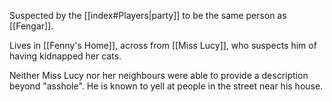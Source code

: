Suspected by the [[index#Players|party]] to be the same person as [[Fengar]].

Lives in [[Fenny's Home]], across from [[Miss Lucy]], who suspects him of having kidnapped her cats.

Neither Miss Lucy nor her neighbours were able to provide a description beyond "asshole". He is known to yell at people in the street near his house.